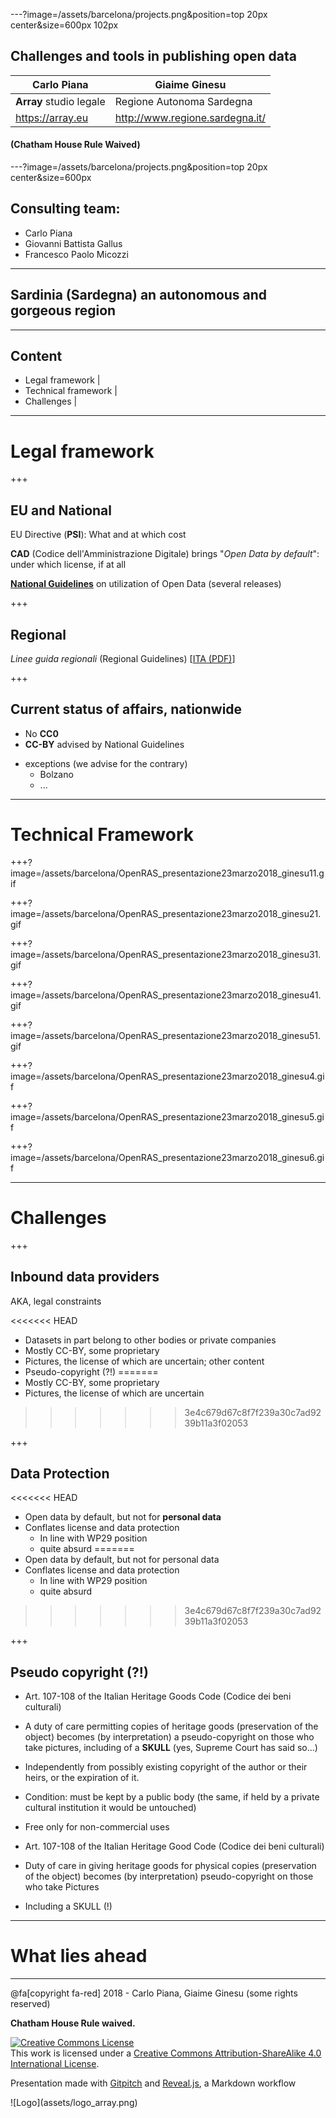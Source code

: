 ---?image=/assets/barcelona/projects.png&position=top 20px center&size=600px 102px

## Challenges and tools in publishing open data

Carlo Piana    |  Giaime Ginesu
--|--
**Array** studio legale  |  Regione Autonoma Sardegna
  https://array.eu   |  http://www.regione.sardegna.it/

#### (Chatham House Rule Waived)

---?image=/assets/barcelona/projects.png&position=top 20px center&size=600px

## Consulting team:

* Carlo Piana
* Giovanni Battista Gallus
* Francesco Paolo Micozzi

---
  <!-- .slide: data-background-image="./assets/md/assets/projects.png" data-background-size="600px" data-background-color=" " data-background-position="top 20px center" -->


## Sardinia (Sardegna) an autonomous and gorgeous region

---

## Content

* Legal framework |
* Technical framework |
* Challenges |

---

# Legal framework

+++

## EU and National

EU Directive (**PSI**): What and at which cost

**CAD** (Codice dell'Amministrazione Digitale) brings "_Open Data by default_": under which license, if at all

[**National Guidelines**](http://lg-patrimonio-pubblico.readthedocs.io/it/latest/index.html) on utilization of Open Data (several releases)

+++

## Regional

_Linee guida regionali_ (Regional Guidelines) [[ITA (PDF)][1c94ddee]]

  [1c94ddee]: http://opendata.regione.sardegna.it/informazioni "Introductory page with link to PDF"

+++

## Current status of affairs, nationwide

* No **CC0**
* **CC-BY** advised by National Guidelines
- exceptions (we advise for the contrary)
    - Bolzano
    - ...

---

# Technical Framework

+++?image=/assets/barcelona/OpenRAS_presentazione23marzo2018_ginesu11.gif

+++?image=/assets/barcelona/OpenRAS_presentazione23marzo2018_ginesu21.gif

+++?image=/assets/barcelona/OpenRAS_presentazione23marzo2018_ginesu31.gif

+++?image=/assets/barcelona/OpenRAS_presentazione23marzo2018_ginesu41.gif

+++?image=/assets/barcelona/OpenRAS_presentazione23marzo2018_ginesu51.gif

+++?image=/assets/barcelona/OpenRAS_presentazione23marzo2018_ginesu4.gif

+++?image=/assets/barcelona/OpenRAS_presentazione23marzo2018_ginesu5.gif

+++?image=/assets/barcelona/OpenRAS_presentazione23marzo2018_ginesu6.gif

---

# Challenges

+++

## Inbound data providers

AKA, legal constraints

<<<<<<< HEAD
* Datasets in part belong to other bodies or private companies
* Mostly CC-BY, some proprietary
* Pictures, the license of which are uncertain; other content
* Pseudo-copyright (?!)
=======
* Mostly CC-BY, some proprietary
* Pictures, the license of which are uncertain
>>>>>>> 3e4c679d67c8f7f239a30c7ad9239b11a3f02053

+++

## Data Protection

<<<<<<< HEAD
- Open data by default, but not for **personal data**
- Conflates  license and data protection
    - In line with WP29 position
    - quite absurd</span>
=======
- Open data by default, but not for personal data
- Conflates  license and data protection
    - In line with WP29 position
    - quite absurd
>>>>>>> 3e4c679d67c8f7f239a30c7ad9239b11a3f02053

+++

## Pseudo copyright (?!)

- Art. 107-108 of the Italian Heritage Goods Code (Codice dei beni culturali)
- A duty of care permitting copies of heritage goods (preservation of the object) becomes (by interpretation) a pseudo-copyright on those who take pictures, including of a <span class="fragment"> **SKULL** (yes, Supreme Court has said so...)</span>
- Independently from possibly existing copyright of the author or their heirs, or the expiration of it.
- Condition: must be kept by a public body (the same, if held by a private cultural institution it would be untouched)
- Free only for non-commercial uses

- Art. 107-108 of the Italian Heritage Good Code (Codice dei beni culturali)
- Duty of care in giving heritage goods for physical copies (preservation of the object) becomes (by interpretation) pseudo-copyright on those who take Pictures
- Including a SKULL (!)

---

# What lies ahead

---

<div class="bottom">
@fa[copyright fa-red] 2018 - Carlo Piana, Giaime Ginesu (some rights reserved)   

**Chatham House Rule waived.**

<a rel="license" href="http://creativecommons.org/licenses/by-sa/4.0/"><img alt="Creative Commons License" style="border-width:0" src="https://i.creativecommons.org/l/by-sa/4.0/88x31.png" /></a><br />This work is licensed under a <a rel="license" href="http://creativecommons.org/licenses/by-sa/4.0/">Creative Commons Attribution-ShareAlike 4.0 International License</a>.  


Presentation made with [Gitpitch](https://gitpitch.com/) and [Reveal.js][81aa3153], a Markdown workflow
</div>

<div class="borderless">
![Logo](assets/logo_array.png)
</div>

  [81aa3153]: https://revealjs.com/ "Reveal"
